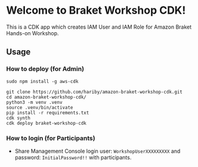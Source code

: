 
# Welcome to Braket Workshop CDK!

This is a CDK app which creates IAM User and IAM Role for Amazon Braket Hands-on Workshop. 

## Usage

### How to deploy (for Admin)

```
sudo npm install -g aws-cdk

git clone https://github.com/hariby/amazon-braket-workshop-cdk.git
cd amazon-braket-workshop-cdk/
python3 -m venv .venv
source .venv/bin/activate
pip install -r requirements.txt
cdk synth
cdk deploy braket-workshop-cdk
```

### How to login (for Participants)
- Share Management Console login user: `WorkshopUserXXXXXXXXX` and password: `InitialPassword!!` with participants. 

